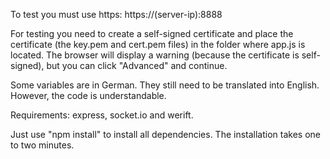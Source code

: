 To test you must use https:
https://(server-ip):8888

For testing you need to create a self-signed certificate and place the certificate (the key.pem and cert.pem files) in the folder where app.js is located. The browser will display a warning (because the certificate is self-signed), but you can click "Advanced" and continue.

Some variables are in German. They still need to be translated into English. However, the code is understandable.

Requirements: express, socket.io and werift.

Just use "npm install" to install all dependencies. The installation takes one to two minutes.
